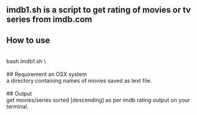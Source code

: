 ## imdb1.sh is a script to get rating of movies or tv series from imdb.com

## How to use
<br>
bash imdb1.sh \<path to movies directory>
<br>
<br>
## Requirement
an OSX system
<br>
a directory containing names of movies saved as text file.
<br>
<br>
## Output
<br>
get movies/series sorted [descending] as per imdb rating output on your terminal.

